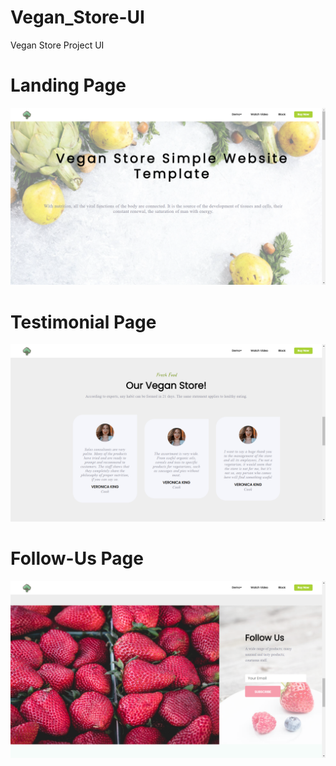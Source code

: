 # Vegan_Store-UI
Vegan Store Project UI

# Landing Page
![alt tag](https://github.com/Muskan-sahu/Vegan_Store-UI/blob/master/Screenshot%20(219).png)

# Testimonial Page
![alt tag](https://github.com/Muskan-sahu/Vegan_Store-UI/blob/master/Testimonal_Page.png)

# Follow-Us Page
![alt tag](https://github.com/Muskan-sahu/Vegan_Store-UI/blob/master/FollowUs.png)

